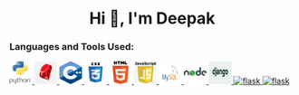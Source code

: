 <html>
  <body>
    <h1 align="center">Hi 👋, I'm Deepak</h1> 
  </body>
  <h3 align="left">Languages and Tools Used:</h3> 
    <a href="https://www.python.org" target="_blank"> <img src="python.jfif" alt="python" width="40" height="40"/> </a>
    <a href="https://www.ruby-lang.org/" target="_blank"> <img src="ruby.png" alt="ruby" width="40" height="40"/> </a>
    <a href="https://www.w3schools.com/cpp/" target="_blank"> <img src="cpp.png" alt="cplusplus" width="40" height="40"/> </a> 
    <a href="https://www.w3schools.com/css/" target="_blank"> <img src="css3.png" alt="css3" width="40" height="40"/> </a>    
    <a href="https://www.w3.org/html/" target="_blank"> <img src="html.png" alt="html5" width="40" height="40"/> </a> 
    <a href="https://developer.mozilla.org/en-US/docs/Web/JavaScript" target="_blank"> <img src="javascript.png" alt="javascript" width="40" height="40"/> </a> 
    <a href="https://www.mysql.com/" target="_blank"> <img src="mysql.png" alt="mysql" width="40" height="40"/> </a> 
    <a href="https://nodejs.org" target="_blank"> <img src="nodejs.png" alt="nodejs" width="40" height="40"/> </a>
    <a href="https://www.djangoproject.com/" target="_blank"> <img src="django.png" alt="django" width="40" height="40"/> </a>
    <a href="https://flask.palletsprojects.com" target="_blank"> <img src="flask.jfif" alt="flask" width="40" height="40"/> </a> 
    <a href="https://aws.amazon.com/" target="_blank"> <img src="aws.jfif" alt="flask" width="40" height="40"/> </a> 
  </p>
</html>
